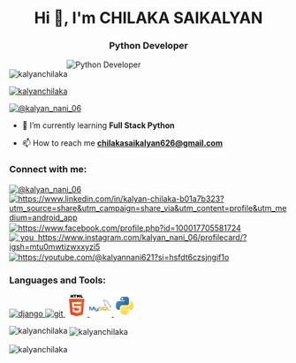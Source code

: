 <h1 align="center">Hi 👋, I'm CHILAKA SAIKALYAN</h1>
<h3 align="center">Python Developer</h3>
<img align="right" width=400 alt="Python Developer" src="D:\Full Stack Python\Portifolio\images\\kalyan's_photo.jpg">

<p align="left"> <img src="https://komarev.com/ghpvc/?username=kalyanchilaka&label=Profile%20views&color=0e75b6&style=flat" alt="kalyanchilaka" /> </p>

<p align="left"> <a href="https://github.com/ryo-ma/github-profile-trophy"><img src="https://github-profile-trophy.vercel.app/?username=kalyanchilaka" alt="kalyanchilaka" /></a> </p>

<p align="left"> <a href="https://twitter.com/@kalyan_nani_06" target="blank"><img src="https://img.shields.io/twitter/follow/@kalyan_nani_06?logo=twitter&style=for-the-badge" alt="@kalyan_nani_06" /></a> </p>

- 🌱 I’m currently learning **Full Stack Python**

- 📫 How to reach me **chilakasaikalyan626@gmail.com**

<h3 align="left">Connect with me:</h3>
<p align="left">
<a href="https://twitter.com/@kalyan_nani_06" target="blank"><img align="center" src="https://raw.githubusercontent.com/rahuldkjain/github-profile-readme-generator/master/src/images/icons/Social/twitter.svg" alt="@kalyan_nani_06" height="30" width="40" /></a>
<a href="https://linkedin.com/in/https://www.linkedin.com/in/kalyan-chilaka-b01a7b323?utm_source=share&utm_campaign=share_via&utm_content=profile&utm_medium=android_app" target="blank"><img align="center" src="https://raw.githubusercontent.com/rahuldkjain/github-profile-readme-generator/master/src/images/icons/Social/linked-in-alt.svg" alt="https://www.linkedin.com/in/kalyan-chilaka-b01a7b323?utm_source=share&utm_campaign=share_via&utm_content=profile&utm_medium=android_app" height="30" width="40" /></a>
<a href="https://fb.com/https://www.facebook.com/profile.php?id=100017705581724" target="blank"><img align="center" src="https://raw.githubusercontent.com/rahuldkjain/github-profile-readme-generator/master/src/images/icons/Social/facebook.svg" alt="https://www.facebook.com/profile.php?id=100017705581724" height="30" width="40" /></a>
<a href="https://instagram.com/​ you ​ https://www.instagram.com/kalyan_nani_06/profilecard/?igsh=mtu0mwtizwxxyzi5" target="blank"><img align="center" src="https://raw.githubusercontent.com/rahuldkjain/github-profile-readme-generator/master/src/images/icons/Social/instagram.svg" alt="​ you ​ https://www.instagram.com/kalyan_nani_06/profilecard/?igsh=mtu0mwtizwxxyzi5" height="30" width="40" /></a>
<a href="https://www.youtube.com/c/https://youtube.com/@kalyannani621?si=hsfdt6czsjngif1o" target="blank"><img align="center" src="https://raw.githubusercontent.com/rahuldkjain/github-profile-readme-generator/master/src/images/icons/Social/youtube.svg" alt="https://youtube.com/@kalyannani621?si=hsfdt6czsjngif1o" height="30" width="40" /></a>
</p>

<h3 align="left">Languages and Tools:</h3>
<p align="left"> <a href="https://www.djangoproject.com/" target="_blank" rel="noreferrer"> <img src="https://cdn.worldvectorlogo.com/logos/django.svg" alt="django" width="40" height="40"/> </a> <a href="https://git-scm.com/" target="_blank" rel="noreferrer"> <img src="https://www.vectorlogo.zone/logos/git-scm/git-scm-icon.svg" alt="git" width="40" height="40"/> </a> <a href="https://www.w3.org/html/" target="_blank" rel="noreferrer"> <img src="https://raw.githubusercontent.com/devicons/devicon/master/icons/html5/html5-original-wordmark.svg" alt="html5" width="40" height="40"/> </a> <a href="https://www.mysql.com/" target="_blank" rel="noreferrer"> <img src="https://raw.githubusercontent.com/devicons/devicon/master/icons/mysql/mysql-original-wordmark.svg" alt="mysql" width="40" height="40"/> </a> <a href="https://www.python.org" target="_blank" rel="noreferrer"> <img src="https://raw.githubusercontent.com/devicons/devicon/master/icons/python/python-original.svg" alt="python" width="40" height="40"/> </a> </p>

<p><img align="left" src="https://github-readme-stats.vercel.app/api/top-langs?username=kalyanchilaka&show_icons=true&locale=en&layout=compact" alt="kalyanchilaka" /></p>

<p>&nbsp;<img align="center" src="https://github-readme-stats.vercel.app/api?username=kalyanchilaka&show_icons=true&locale=en" alt="kalyanchilaka" /></p>

<p><img align="center" src="https://github-readme-streak-stats.herokuapp.com/?user=kalyanchilaka&" alt="kalyanchilaka" /></p>
